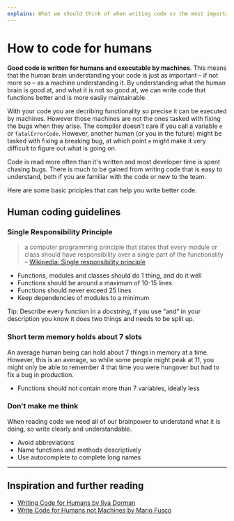 ```yaml
---
explains: What we should think of when writing code so the most important computer we work with—the human brain—can parse it effectively
---
```


# How to code for humans

**Good code is written for humans and executable by machines**. This means that the human brain understanding your code is just as important – if not more so – as a machine understanding it. By understanding what the human brain is good at, and what it is not so good at, we can write code that functions better and is more easily maintainable.

With your code you are decribing functionality so precise it can be executed by machines. However those machines are not the ones tasked with fixing the bugs when they arise. The compiler doesn’t care if you call a variable `e` or `fatalErrorCode`. However, another human (or you in the future) might be tasked with fixing a breaking bug, at which point `e` might make it very difficult to figure out what is going on.

Code is read more often than it's written and most developer time is spent chasing bugs. There is much to be gained from writing code that is easy to understand, both if you are familiar with the code or new to the team.

Here are some basic priciples that can help you write better code.

## Human coding guidelines

### Single Responsibility Principle

> a computer programming principle that states that every module or class should have responsibility over a single part of the functionality – [Wikipedia: Single responsibility principle](https://en.wikipedia.org/wiki/Single_responsibility_principle)

* Functions, modules and classes should do 1 thing, and do it well
* Functions should be around a maximum of 10-15 lines
* Functions should never exceed 25 lines
* Keep dependencies of modules to a minimum

Tip: Describe every function in a _docstring_, if you use “and” in your description you know it does two things and needs to be split up.

### Short term memory holds about 7 slots

An average human being can hold about 7 things in memory at a time. However, this is an average, so while some people might peak at 11, you might only be able to remember 4 that time you were hungover but had to fix a bug in production.

* Functions should not contain more than 7 variables, ideally less

### Don’t make me think

When reading code we need all of our brainpower to understand what it is doing, so write clearly and understandable.

* Avoid abbreviations
* Name functions and methods descriptively
* Use autocomplete to complete long names

---

## Inspiration and further reading

* [Writing Code for Humans by Ilya Dorman](https://medium.com/@ilyothehorrid/writing-code-for-humans-5b80a89f439c)
* [Write Code for Humans not Machines by Mario Fusco](http://programmer.97things.oreilly.com/wiki/index.php/Write_Code_for_Humans_not_Machines)
